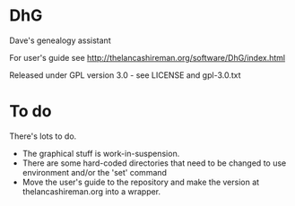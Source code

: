 # DhG
Dave's genealogy assistant

For user's guide see http://thelancashireman.org/software/DhG/index.html

Released under GPL version 3.0 - see LICENSE and gpl-3.0.txt

# To do

There's lots to do.

* The graphical stuff is work-in-suspension.
* There are some hard-coded directories that need to be changed to use
  environment and/or the 'set' command
* Move the user's guide to the repository and make the version at thelancashireman.org
  into a wrapper.
